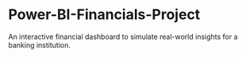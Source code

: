 # Power-BI-Financials-Project
An interactive financial dashboard to simulate real-world insights for a banking institution.
